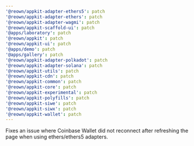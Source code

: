 ```yaml
---
'@reown/appkit-adapter-ethers5': patch
'@reown/appkit-adapter-ethers': patch
'@reown/appkit-adapter-wagmi': patch
'@reown/appkit-scaffold-ui': patch
'@apps/laboratory': patch
'@reown/appkit': patch
'@reown/appkit-ui': patch
'@apps/demo': patch
'@apps/gallery': patch
'@reown/appkit-adapter-polkadot': patch
'@reown/appkit-adapter-solana': patch
'@reown/appkit-utils': patch
'@reown/appkit-cdn': patch
'@reown/appkit-common': patch
'@reown/appkit-core': patch
'@reown/appkit-experimental': patch
'@reown/appkit-polyfills': patch
'@reown/appkit-siwe': patch
'@reown/appkit-siwx': patch
'@reown/appkit-wallet': patch
---
```


Fixes an issue where Coinbase Wallet did not reconnect after refreshing the page when using ethers/ethers5 adapters.